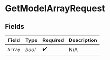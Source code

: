 # GetModelArrayRequest


## Fields

| Field              | Type               | Required           | Description        |
| ------------------ | ------------------ | ------------------ | ------------------ |
| `Array`            | *bool*             | :heavy_check_mark: | N/A                |